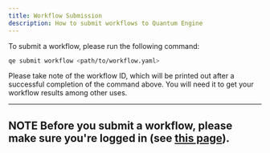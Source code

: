 ```yaml
---
title: Workflow Submission
description: How to submit workflows to Quantum Engine
---
```


To submit a workflow, please run the following command:

```Bash
qe submit workflow <path/to/workflow.yaml>
```

Please take note of the workflow ID, which will be printed out after a successful completion of the command above. You will need it to get your workflow results among other uses.

---
**NOTE**
Before you submit a workflow, please make sure you're logged in (see [this page](./login)).
---
